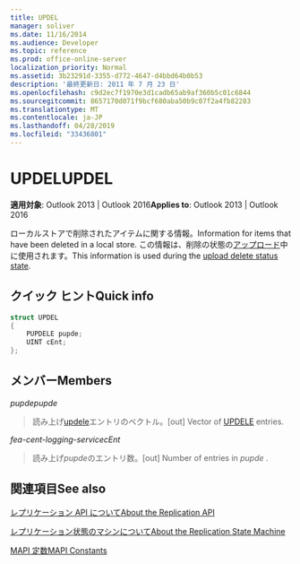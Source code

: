 ```yaml
---
title: UPDEL
manager: soliver
ms.date: 11/16/2014
ms.audience: Developer
ms.topic: reference
ms.prod: office-online-server
localization_priority: Normal
ms.assetid: 3b23291d-3355-d772-4647-d4bbd64b0b53
description: '最終更新日: 2011 年 7 月 23 日'
ms.openlocfilehash: c9d2ec7f1970e3d1cadb65ab9af360b5c01c6844
ms.sourcegitcommit: 8657170d071f9bcf680aba50b9c07f2a4fb82283
ms.translationtype: MT
ms.contentlocale: ja-JP
ms.lasthandoff: 04/28/2019
ms.locfileid: "33436801"
---
```

# <a name="updel"></a><span data-ttu-id="8e6e5-103">UPDEL</span><span class="sxs-lookup"><span data-stu-id="8e6e5-103">UPDEL</span></span>

  
  
<span data-ttu-id="8e6e5-104">**適用対象**: Outlook 2013 | Outlook 2016</span><span class="sxs-lookup"><span data-stu-id="8e6e5-104">**Applies to**: Outlook 2013 | Outlook 2016</span></span> 
  
<span data-ttu-id="8e6e5-105">ローカルストアで削除されたアイテムに関する情報。</span><span class="sxs-lookup"><span data-stu-id="8e6e5-105">Information for items that have been deleted in a local store.</span></span> <span data-ttu-id="8e6e5-106">この情報は、削除の状態の[アップロード](upload-delete-status-state.md)中に使用されます。</span><span class="sxs-lookup"><span data-stu-id="8e6e5-106">This information is used during the [upload delete status state](upload-delete-status-state.md).</span></span>
  
## <a name="quick-info"></a><span data-ttu-id="8e6e5-107">クイック ヒント</span><span class="sxs-lookup"><span data-stu-id="8e6e5-107">Quick info</span></span>

```cpp
struct UPDEL 
{ 
    PUPDELE pupde; 
    UINT cEnt; 
};
```

## <a name="members"></a><span data-ttu-id="8e6e5-108">メンバー</span><span class="sxs-lookup"><span data-stu-id="8e6e5-108">Members</span></span>

 <span data-ttu-id="8e6e5-109">_pupde_</span><span class="sxs-lookup"><span data-stu-id="8e6e5-109">_pupde_</span></span>
  
>  <span data-ttu-id="8e6e5-110">読み上げ[updele](updele.md)エントリのベクトル。</span><span class="sxs-lookup"><span data-stu-id="8e6e5-110">[out] Vector of [UPDELE](updele.md) entries.</span></span> 
    
 <span data-ttu-id="8e6e5-111">_fea-cent-logging-service_</span><span class="sxs-lookup"><span data-stu-id="8e6e5-111">_cEnt_</span></span>
  
> <span data-ttu-id="8e6e5-112">読み上げ*pupde*のエントリ数。</span><span class="sxs-lookup"><span data-stu-id="8e6e5-112">[out] Number of entries in  *pupde*  .</span></span> 
    
## <a name="see-also"></a><span data-ttu-id="8e6e5-113">関連項目</span><span class="sxs-lookup"><span data-stu-id="8e6e5-113">See also</span></span>



[<span data-ttu-id="8e6e5-114">レプリケーション API について</span><span class="sxs-lookup"><span data-stu-id="8e6e5-114">About the Replication API</span></span>](about-the-replication-api.md)
  
[<span data-ttu-id="8e6e5-115">レプリケーション状態のマシンについて</span><span class="sxs-lookup"><span data-stu-id="8e6e5-115">About the Replication State Machine</span></span>](about-the-replication-state-machine.md)
  
[<span data-ttu-id="8e6e5-116">MAPI 定数</span><span class="sxs-lookup"><span data-stu-id="8e6e5-116">MAPI Constants</span></span>](mapi-constants.md)

